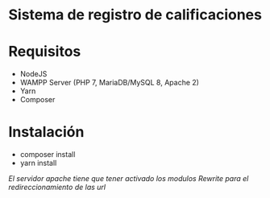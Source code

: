 # Sistema de registro de calificaciones

# Requisitos

- NodeJS
- WAMPP Server (PHP 7, MariaDB/MySQL 8, Apache 2)
- Yarn
- Composer

# Instalación
- composer install
- yarn install

_El servidor apache tiene que tener activado los modulos Rewrite para el redireccionamiento de las url_